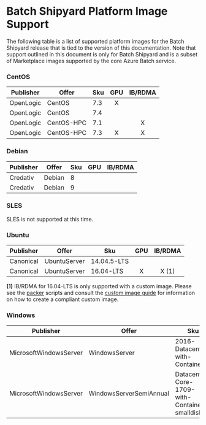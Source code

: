 # Batch Shipyard Platform Image Support
The following table is a list of supported platform images for the Batch
Shipyard release that is tied to the version of this documentation. Note that
support outlined in this document is only for Batch Shipyard and is a subset
of Marketplace images supported by the core Azure Batch service.

### CentOS

| Publisher | Offer      | Sku | GPU | IB/RDMA |
|-----------|------------|-----|:---:|:-------:|
| OpenLogic | CentOS     | 7.3 |  X  |         |
| OpenLogic | CentOS     | 7.4 |     |         |
| OpenLogic | CentOS-HPC | 7.1 |     |    X    |
| OpenLogic | CentOS-HPC | 7.3 |  X  |    X    |

### Debian

| Publisher | Offer  | Sku | GPU | IB/RDMA |
|-----------|--------|-----|:---:|:-------:|
| Credativ  | Debian | 8   |     |         |
| Credativ  | Debian | 9   |     |         |

### SLES

SLES is not supported at this time.

### Ubuntu

| Publisher | Offer        | Sku         | GPU | IB/RDMA |
|-----------|--------------|-------------|:---:|:-------:|
| Canonical | UbuntuServer | 14.04.5-LTS |     |         |
| Canonical | UbuntuServer | 16.04-LTS   |  X  |  X (1)  |

**(1)** IB/RDMA for 16.04-LTS is only supported with a custom image. Please
see the [packer](../contrib/packer/ubuntu-16.04-GPU+IB) scripts and consult
the [custom image guide](63-batch-shipyard-custom-images.md) for information
on how to create a compliant custom image.

### Windows

| Publisher              | Offer                   | Sku                                            | GPU | IB/RDMA |
|------------------------|-------------------------|------------------------------------------------|:---:|:-------:|
| MicrosoftWindowsServer | WindowsServer           | 2016-Datacenter-with-Containers                |     |         |
| MicrosoftWindowsServer | WindowsServerSemiAnnual | Datacenter-Core-1709-with-Containers-smalldisk |     |         |
